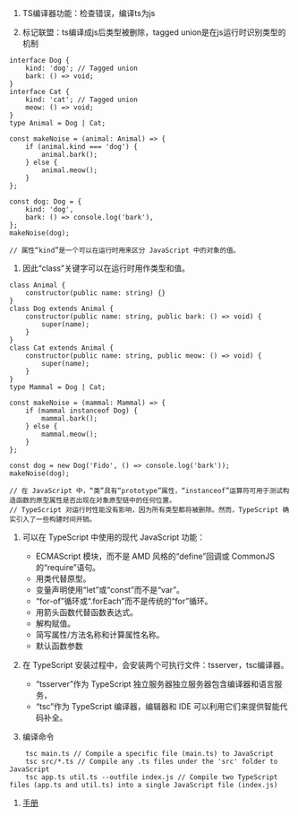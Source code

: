 1. TS编译器功能：检查错误，编译ts为js

1. 标记联盟：ts编译成js后类型被删除，tagged union是在js运行时识别类型的机制 
```
interface Dog {
    kind: 'dog'; // Tagged union
    bark: () => void;
}
interface Cat {
    kind: 'cat'; // Tagged union
    meow: () => void;
}
type Animal = Dog | Cat;

const makeNoise = (animal: Animal) => {
    if (animal.kind === 'dog') {
        animal.bark();
    } else {
        animal.meow();
    }
};

const dog: Dog = {
    kind: 'dog',
    bark: () => console.log('bark'),
};
makeNoise(dog);

// 属性“kind”是一个可以在运行时用来区分 JavaScript 中的对象的值。

```

1. 因此“class”关键字可以在运行时用作类型和值。
   
```
class Animal {
    constructor(public name: string) {}
}
class Dog extends Animal {
    constructor(public name: string, public bark: () => void) {
        super(name);
    }
}
class Cat extends Animal {
    constructor(public name: string, public meow: () => void) {
        super(name);
    }
}
type Mammal = Dog | Cat;

const makeNoise = (mammal: Mammal) => {
    if (mammal instanceof Dog) {
        mammal.bark();
    } else {
        mammal.meow();
    }
};

const dog = new Dog('Fido', () => console.log('bark'));
makeNoise(dog);

// 在 JavaScript 中，“类”具有“prototype”属性，“instanceof”运算符可用于测试构造函数的原型属性是否出现在对象原型链中的任何位置。
// TypeScript 对运行时性能没有影响，因为所有类型都将被删除。然而，TypeScript 确实引入了一些构建时间开销。

```

1. 可以在 TypeScript 中使用的现代 JavaScript 功能：
    * ECMAScript 模块，而不是 AMD 风格的“define”回调或 CommonJS 的“require”语句。
    * 用类代替原型。
    * 变量声明使用“let”或“const”而不是“var”。
    * “for-of”循环或“.forEach”而不是传统的“for”循环。
    * 用箭头函数代替函数表达式。
    * 解构赋值。
    * 简写属性/方法名称和计算属性名称。
    * 默认函数参数

1. 在 TypeScript 安装过程中，会安装两个可执行文件：tsserver，tsc编译器。
    * “tsserver”作为 TypeScript 独立服务器独立服务器包含编译器和语言服务，
    * “tsc”作为 TypeScript 编译器，编辑器和 IDE 可以利用它们来提供智能代码补全。

1. 编译命令
```
    tsc main.ts // Compile a specific file (main.ts) to JavaScript
    tsc src/*.ts // Compile any .ts files under the 'src' folder to JavaScript
    tsc app.ts util.ts --outfile index.js // Compile two TypeScript files (app.ts and util.ts) into a single JavaScript file (index.js)
```

















1. [手册](https://www.typescriptlang.org/tsconfig)
